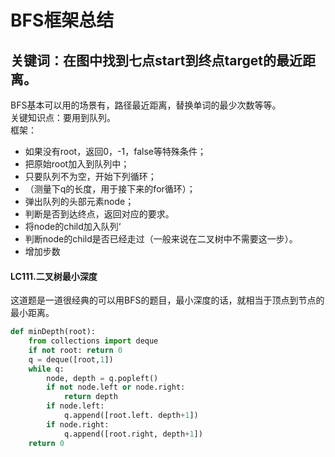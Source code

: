 # BFS框架总结
## 关键词：在图中找到七点start到终点target的最近距离。
BFS基本可以用的场景有，路径最近距离，替换单词的最少次数等等。  
关键知识点：要用到队列。  
框架：  
- 如果没有root，返回0，-1，false等特殊条件；
- 把原始root加入到队列中；
- 只要队列不为空，开始下列循环；
- （测量下q的长度，用于接下来的for循环）；
- 弹出队列的头部元素node；
- 判断是否到达终点，返回对应的要求。
- 将node的child加入队列‘
- 判断node的child是否已经走过（一般来说在二叉树中不需要这一步）。
- 增加步数

#### LC111.二叉树最小深度
这道题是一道很经典的可以用BFS的题目，最小深度的话，就相当于顶点到节点的最小距离。
```python
def minDepth(root):
    from collections import deque
    if not root: return 0
    q = deque([root,1])
    while q:
        node, depth = q.popleft()
        if not node.left or node.right:
            return depth
        if node.left:
            q.append([root.left. depth+1])
        if node.right:
            q.append([root.right, depth+1])
    return 0
```
